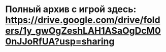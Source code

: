 # Полный архив с игрой здесь: https://drive.google.com/drive/folders/1y_gwOgZeshLAH1ASaOgDcM00nJJoRfUA?usp=sharing

